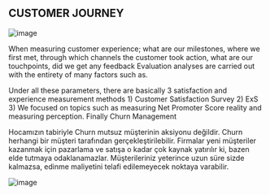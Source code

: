 ## CUSTOMER JOURNEY

![image](https://github.com/BedirK/Customer-Analytics/assets/103532330/5e19d643-40ef-4167-ae07-ed057deb5170)

When measuring customer experience; 
what are our milestones, 
where we first met, 
through which channels the customer took action,
what are our touchpoints, 
did we get any feedback 
Evaluation analyses are carried out with the entirety of many factors such as.


Under all these parameters, there are basically 3 satisfaction and experience measurement methods 1) Customer Satisfaction Survey 2) ExS 3) We focused on topics such as measuring Net Promoter Score reality and measuring perception. 
Finally Churn Management

Hocamızın tabiriyle Churn mutsuz müşterinin aksiyonu değildir.
Churn herhangi bir müşteri tarafından gerçekleştirilebilir. 
Firmalar yeni müşteriler kazanmak için pazarlama ve satışa o kadar çok kaynak yatırılır ki, bazen elde tutmaya odaklanamazlar. 
Müşterileriniz yeterince uzun süre sizde kalmazsa, edinme maliyetini telafi edilemeyecek noktaya varabilir. 

![image](https://github.com/BedirK/Customer-Analytics/assets/103532330/731921d8-8cf7-4b8f-975a-f24170385af5)

